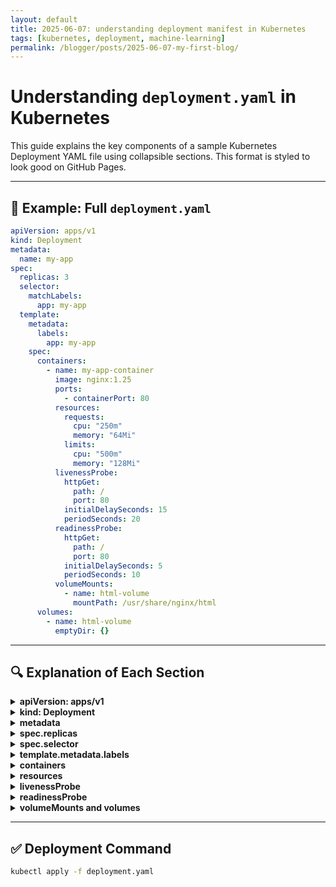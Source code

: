 ```yaml
---
layout: default
title: 2025-06-07: understanding deployment manifest in Kubernetes
tags: [kubernetes, deployment, machine-learning]
permalink: /blogger/posts/2025-06-07-my-first-blog/
---
```


# Understanding `deployment.yaml` in Kubernetes

This guide explains the key components of a sample Kubernetes Deployment YAML file using collapsible sections. This format is styled to look good on GitHub Pages.

---

## 📄 Example: Full `deployment.yaml`

```yaml
apiVersion: apps/v1
kind: Deployment
metadata:
  name: my-app
spec:
  replicas: 3
  selector:
    matchLabels:
      app: my-app
  template:
    metadata:
      labels:
        app: my-app
    spec:
      containers:
        - name: my-app-container
          image: nginx:1.25
          ports:
            - containerPort: 80
          resources:
            requests:
              cpu: "250m"
              memory: "64Mi"
            limits:
              cpu: "500m"
              memory: "128Mi"
          livenessProbe:
            httpGet:
              path: /
              port: 80
            initialDelaySeconds: 15
            periodSeconds: 20
          readinessProbe:
            httpGet:
              path: /
              port: 80
            initialDelaySeconds: 5
            periodSeconds: 10
          volumeMounts:
            - name: html-volume
              mountPath: /usr/share/nginx/html
      volumes:
        - name: html-volume
          emptyDir: {}
```

---

## 🔍 Explanation of Each Section

<details>
<summary><strong>apiVersion: apps/v1</strong></summary>

- Specifies the API version of the Kubernetes resource.
- `apps/v1` is the stable version for Deployments.

</details>

<details>
<summary><strong>kind: Deployment</strong></summary>

- Declares that this YAML defines a Deployment resource.

</details>

<details>
<summary><strong>metadata</strong></summary>

- `name`: The name of the Deployment object.
- Used for identification within the namespace.

</details>

<details>
<summary><strong>spec.replicas</strong></summary>

- The number of Pods to run at any given time.

</details>

<details>
<summary><strong>spec.selector</strong></summary>

- Defines how the Deployment finds which Pods to manage.
- It matches Pods with the label `app: my-app`.

</details>

<details>
<summary><strong>template.metadata.labels</strong></summary>

- Labels to assign to Pods created by this Deployment.

</details>

<details>
<summary><strong>containers</strong></summary>

Defines the container(s) in the Pod.

- `name`: Logical name for the container.
- `image`: Docker image to use.
- `ports`: Exposed ports.

</details>

<details>
<summary><strong>resources</strong></summary>

Resource management:

- **requests**: Minimum resources the container is guaranteed.
- **limits**: Maximum resources the container can use.

</details>

<details>
<summary><strong>livenessProbe</strong></summary>

- Tells Kubernetes how to check if the app is still running.
- If this probe fails repeatedly, the Pod is restarted.

</details>

<details>
<summary><strong>readinessProbe</strong></summary>

- Determines if the app is ready to receive traffic.
- If it fails, the Pod is removed from service endpoints.

</details>

<details>
<summary><strong>volumeMounts and volumes</strong></summary>

- `volumeMounts` defines where in the container the volume is mounted.
- `volumes` defines the actual volume resource (e.g., `emptyDir`, `configMap`, etc.).

</details>

---

## ✅ Deployment Command

```bash
kubectl apply -f deployment.yaml
```
